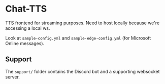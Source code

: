 # Chat-TTS

TTS frontend for streaming purposes. Need to host locally because we're accessing a local ws.

Look at `sample-config.yml` and `sample-edge-config.yml` (for Microsoft Online messages).

## Support

The `support/` folder contains the Discord bot and a supporting websocket server.
